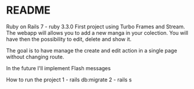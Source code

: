 # README
Ruby on Rails 7 - ruby 3.3.0
First project using Turbo Frames and Stream.
The webapp will allows you to add a new manga in your colection.
You will have then the possibility to edit, delete and show it.

The goal is to have manage the create and edit action in a single page without changing route.

In the future I'll implement Flash messages

How to run the project
1 - rails db:migrate 
2 - rails s


